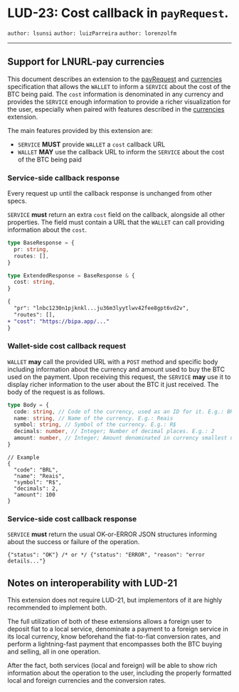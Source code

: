 LUD-23: Cost callback in `payRequest`.
=================================

`author: lsunsi`
`author: luizParreira`
`author: lorenzolfm`

---

## Support for LNURL-pay currencies

This document describes an extension to the [payRequest](https://github.com/lnurl/luds/blob/luds/06.md) and [currencies](https://github.com/lnurl/luds/blob/luds/21.md) specification that allows the `WALLET` to inform a `SERVICE` about the cost of the BTC being paid. The `cost` information is denominated in any currency and provides the `SERVICE` enough information to provide a richer visualization for the user, especially when paired with features described in the [currencies](https://github.com/lnurl/luds/blob/luds/21.md) extension.

The main features provided by this extension are:
- `SERVICE` **MUST** provide `WALLET` a `cost` callback URL
- `WALLET` **MAY** use the callback URL to inform the `SERVICE` about the cost of the BTC being paid

### Service-side callback response

Every request up until the callback response is unchanged from other specs.

`SERVICE` **must** return an extra `cost` field on the callback, alongside all other properties. The field must contain a URL that the `WALLET` can call providing information about the `cost`.

```typescript
type BaseResponse = {
  pr: string,
  routes: [],
}

type ExtendedResponse = BaseResponse & {
  cost: string,
}
```

```diff
{
  "pr": "lnbc1230n1pjknkl...ju36m3lyytlwv42fee8gpt6vd2v",
  "routes": [],
+ "cost": "https://bipa.app/..."
}
```

### Wallet-side cost callback request

`WALLET` **may** call the provided URL with a `POST` method and specific body including information about the currency and amount used to buy the BTC used on the payment. Upon receiving this request, the `SERVICE` **may** use it to display richer information to the user about the BTC it just received. The body of the request is as follows.

```typescript
type Body = {
  code: string, // Code of the currency, used as an ID for it. E.g.: BRL
  name: string, // Name of the currency. E.g.: Reais
  symbol: string, // Symbol of the currency. E.g.: R$
  decimals: number, // Integer; Number of decimal places. E.g.: 2
  amount: number, // Integer; Amount denominated in currency smallest unit, according to decimals
}
```
```json5
// Example
{
  "code": "BRL",
  "name": "Reais",
  "symbol": "R$",
  "decimals": 2,
  "amount": 100
}
```

### Service-side cost callback response

`SERVICE` **must** return the usual OK-or-ERROR JSON structures informing about the success or failure of the operation.

```json5
{"status": "OK"} /* or */ {"status": "ERROR", "reason": "error details..."}
```

## Notes on interoperability with LUD-21

This extension does not require LUD-21, but implementors of it are highly recommended to implement both.

The full utilization of both of these extensions allows a foreign user to deposit fiat to a local service, denominate a payment to a foreign service in its local currency, know beforehand the fiat-to-fiat conversion rates, and perform a lightning-fast payment that encompasses both the BTC buying and selling, all in one operation.

After the fact, both services (local and foreign) will be able to show rich information about the operation to the user, including the properly formatted local and foreign currencies and the conversion rates.
